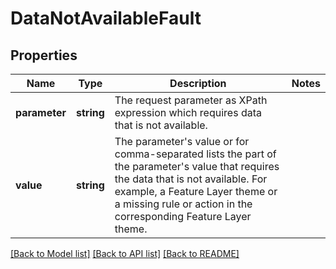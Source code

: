 # DataNotAvailableFault

## Properties
Name | Type | Description | Notes
------------ | ------------- | ------------- | -------------
**parameter** | **string** | The request parameter as XPath expression which requires data that is not available. | 
**value** | **string** | The parameter&#x27;s value or for comma-separated lists the part of the parameter&#x27;s value that requires the data that is not available. For example, a Feature Layer theme or a missing rule or action in the corresponding Feature Layer theme. | 

[[Back to Model list]](../../README.md#documentation-for-models) [[Back to API list]](../../README.md#documentation-for-api-endpoints) [[Back to README]](../../README.md)

